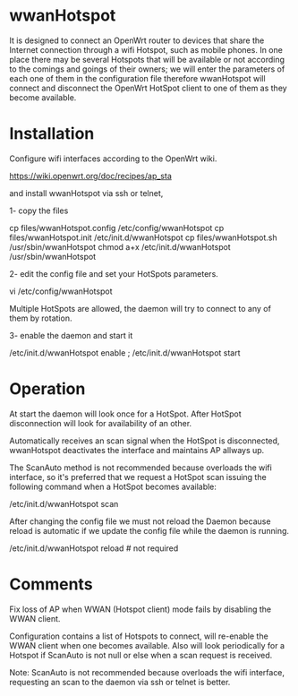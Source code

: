 # wwanHotspot

It is designed to connect an OpenWrt router to devices that share the Internet connection through a wifi Hotspot, such as mobile phones. In one place there may be several Hotspots that will be available or not according to the comings and goings of their owners; we will enter the parameters of each one of them in the configuration file therefore wwanHotspot will connect and disconnect the OpenWrt HotSpot client to one of them as they become available.

# Installation
Configure wifi interfaces according to the OpenWrt wiki.

https://wiki.openwrt.org/doc/recipes/ap_sta

and install wwanHotspot via ssh or telnet,

1- copy the files

cp files/wwanHotspot.config /etc/config/wwanHotspot
cp files/wwanHotspot.init /etc/init.d/wwanHotspot
cp files/wwanHotspot.sh /usr/sbin/wwanHotspot
chmod a+x /etc/init.d/wwanHotspot /usr/sbin/wwanHotspot

2- edit the config file and set your HotSpots parameters.

vi /etc/config/wwanHotspot

Multiple HotSpots are allowed, the daemon will try to connect to any of them by rotation.

3- enable the daemon and start it

/etc/init.d/wwanHotspot enable ; /etc/init.d/wwanHotspot start

# Operation

At start the daemon will look once for a HotSpot.
After HotSpot disconnection will look for availability of an other.

Automatically receives an scan signal when the HotSpot is disconnected, wwanHotspot deactivates the interface and maintains AP allways up.

The ScanAuto method is not recommended because overloads the wifi interface, so it's preferred that we request a HotSpot scan issuing the following command when a HotSpot becomes available:

/etc/init.d/wwanHotspot scan

After changing the config file we must not reload the Daemon because reload is automatic if we update the config file while the daemon is running.

/etc/init.d/wwanHotspot reload # not required

# Comments

Fix loss of AP when WWAN (Hotspot client) mode fails by disabling the WWAN client.

Configuration contains a list of Hotspots to connect, will re-enable the WWAN client when one becomes available. Also will look periodically for a Hotspot if ScanAuto is not null or else when a scan request is received.

Note: ScanAuto is not recommended because overloads the wifi interface, requesting an scan to the daemon via ssh or telnet is better.
